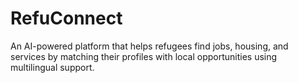 # RefuConnect
An AI-powered platform that helps refugees find jobs, housing, and services by matching their profiles with local opportunities using multilingual support.
